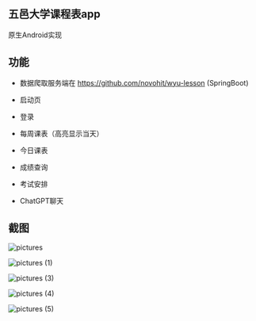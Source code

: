 ## 五邑大学课程表app

原生Android实现

## 功能

- 数据爬取服务端在 https://github.com/novohit/wyu-lesson (SpringBoot)

- 启动页

- 登录

- 每周课表（高亮显示当天）
- 今日课表

- 成绩查询
- 考试安排
- ChatGPT聊天



## 截图

![pictures](https://zwx-images-1305338888.cos.ap-guangzhou.myqcloud.com/typora/pictures.jpg)



![pictures (1)](https://zwx-images-1305338888.cos.ap-guangzhou.myqcloud.com/typora/pictures%20(1).jpg)



![pictures (3)](https://zwx-images-1305338888.cos.ap-guangzhou.myqcloud.com/typora/pictures%20(3).jpg)





![pictures (4)](https://zwx-images-1305338888.cos.ap-guangzhou.myqcloud.com/typora/pictures%20(4).jpg)



![pictures (5)](https://zwx-images-1305338888.cos.ap-guangzhou.myqcloud.com/typora/pictures%20(5).jpg)

